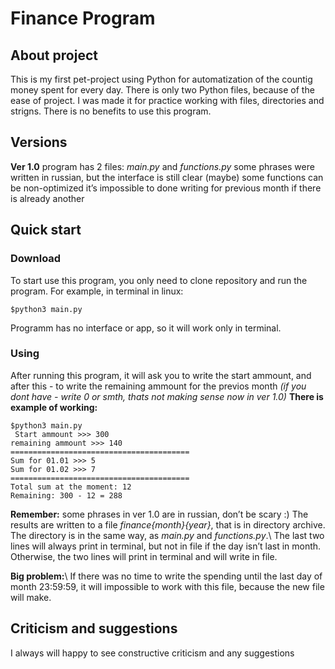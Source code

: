 # **Finance Program** 

## **About project** 
This is my first pet-project using Python for automatization of the countig money spent for every day. There is only two Python files, because of
the ease of project. 
I was made it for practice working with files, directories and strigns. There is no benefits to use this program. 

## **Versions**

**Ver 1.0** 
program has 2 files: *main.py* and *functions.py*
some phrases were written in russian, but the interface is still clear (maybe)
some functions can be non-optimized
it’s impossible to done writing for previous month if there is already another 
## **Quick start** 

### Download 
To start use this program, you only need to clone repository and run the program. For example, in terminal in linux: 
```
$python3 main.py
```
Programm has no interface or app, so it will work only in terminal. 

### Using 
After running this program, it will ask you to write the start ammount, and after this - to write the remaining ammount for the previos month *(if
you dont have - write 0 or smth, thats not making sense now in ver 1.0)*
**There is example of working:** 

```
$python3 main.py
 Start ammount >>> 300
remaining ammount >>> 140
========================================
Sum for 01.01 >>> 5
Sum for 01.02 >>> 7
========================================
Total sum at the moment: 12
Remaining: 300 - 12 = 288
```

**Remember:** some phrases in ver 1.0 are in russian, don’t be scary :) 
The results are written to a file *finance{month}{year}*, that is in directory archive. The directory is in the same way, as *main.py* and *functions.py*.\ The
last two lines will always print in terminal, but not in file if the day isn’t last in month. Otherwise, the two lines will print in terminal and will write in
file. 

**Big problem:**\ If there was no time to write the spending until the last day of month 23:59:59, it will impossible to work with this file, because the
new file will make. 

## **Сriticism and suggestions** 
I always will happy to see constructive criticism and any suggestions
